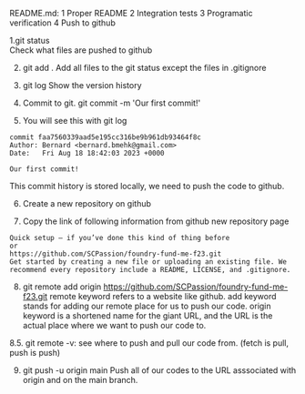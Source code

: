 README.md:
1 Proper README
2 Integration tests
3 Programatic verification
4 Push to github

1.git status  
Check what files are pushed to github

2. git add .
Add all files to the git status except the files in .gitignore

3. git log
Show the version history

4. Commit to git.
git commit -m 'Our first commit!'

5. You will see this with git log
```
commit faa7560339aad5e195cc316be9b961db93464f8c
Author: Bernard <bernard.bmehk@gmail.com>
Date:   Fri Aug 18 18:42:03 2023 +0000

Our first commit!
```
This commit history is stored locally, we need to push the code to github.

6. Create a new repository on github

7. Copy the link of following information from github new repository page
```
Quick setup — if you’ve done this kind of thing before
or	
https://github.com/SCPassion/foundry-fund-me-f23.git
Get started by creating a new file or uploading an existing file. We recommend every repository include a README, LICENSE, and .gitignore.
```

8. git remote add origin https://github.com/SCPassion/foundry-fund-me-f23.git
remote keyword refers to a website like github. 
add keyword stands for adding our remote place for us to push our code.
origin keyword is a shortened name for the giant URL, and the URL is the actual place where we want to push our code to.

8.5. git remote -v: see where to push and pull our code from. (fetch is pull, push is push)

9. git push -u origin main
Push all of our codes to the URL asssociated with origin and on the main branch.
